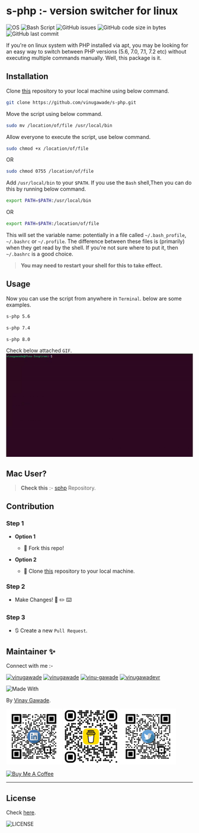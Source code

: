 # s-php :- version switcher for linux

![OS](https://img.shields.io/badge/Linux-white?style=flat-square&logo=linux&logoColor=black)
![Bash Script](https://img.shields.io/badge/Bash_Script-121011?style=flat-square&logo=gnu-bash&logoColor=white)
![GitHub issues](https://img.shields.io/github/issues/vinugawade/s-php?style=flat-square)
![GitHub code size in bytes](https://img.shields.io/github/languages/code-size/vinugawade/s-php?style=flat-square)
![GitHub last commit](https://img.shields.io/github/last-commit/vinugawade/s-php?style=flat-square)

If you're on linux system with PHP installed via apt, you may be looking for an easy way to switch between PHP versions (5.6, 7.0, 7.1, 7.2 etc) without executing multiple commands manually. Well, this package is it.

## Installation

Clone [this](https://github.com/vinugawade/s-php) repository to your local machine using below command.

```bash
git clone https://github.com/vinugawade/s-php.git
```

Move the script using below command.

```bash
sudo mv /location/of/file /usr/local/bin
```

Allow everyone to execute the script, use below command.

```bash
sudo chmod +x /location/of/file
```

OR

```bash
sudo chmod 0755 /location/of/file
```

Add `/usr/local/bin` to your `$PATH`. If you use the `Bash` shell,Then you can do this by running below command.

```bash
export PATH=$PATH:/usr/local/bin
```

OR

```bash
export PATH=$PATH:/location/of/file
```

This will set the variable name: potentially in a file called `~/.bash_profile`, `~/.bashrc` or `~/.profile`. The difference between these files is (primarily) when they get read by the shell. If you're not sure where to put it, then `~/.bashrc` is a good choice.

> **You may need to restart your shell for this to take effect.**

## Usage

Now you can use the script from anywhere in `Terminal`. below are some examples.

```bash
s-php 5.6
```

```bash
s-php 7.4
```

```bash
s-php 8.0
```

Check below attached `GIF`.
![Run s-php script](https://raw.githubusercontent.com/vinugawade/s-php/7e6100d0f54c87ecc397ca320de737ad6df87e1f/docs/assets/images/Use_of_script.gif)

## Mac User?

> **Check this** :- [sphp](https://github.com/jschaedl/sphp-osx) Repository.

## Contribution

### Step 1

- **Option 1**
  - 🍴 Fork this repo!

- **Option 2**
  - 👯 Clone [this](https://github.com/vinugawade/s-php) repository to your local machine.

### Step 2

- Make Changes! 🔨 ✏️ ⌨️

### Step 3

- 🔃 Create a new `Pull Request`.

## Maintainer ✨

Connect with me :-
<p align="left">
<a href="https://github.com/vinugawade" target="_blank"><img src="https://cdn.jsdelivr.net/npm/simple-icons@3.0.1/icons/github.svg" alt="vinugawade" height="30" width="40" /></a>
<a href="https://twitter.com/vinugawade" target="_blank"><img src="https://raw.githubusercontent.com/rahuldkjain/github-profile-readme-generator/master/src/images/icons/Social/twitter.svg" alt="vinugawade" height="30" width="40" /></a>
<a href="https://linkedin.com/in/vinu-gawade" target="_blank"><img src="https://raw.githubusercontent.com/rahuldkjain/github-profile-readme-generator/master/src/images/icons/Social/linked-in-alt.svg" alt="vinu-gawade" height="30" width="40" /></a>
<a href="https://instagram.com/vinugawadevr" target="_blank"><img src="https://raw.githubusercontent.com/rahuldkjain/github-profile-readme-generator/master/src/images/icons/Social/instagram.svg" alt="vinugawadevr" height="30" width="40" /></a>
</p>

![Made With](https://ForTheBadge.com/images/badges/built-with-love.svg)

By [Vinay Gawade](https://github.com/vinugawade).

<a href="https://www.linkedin.com/in/vinu-gawade" target="_blank"><img src="https://raw.githubusercontent.com/vinugawade/s-php/7e6100d0f54c87ecc397ca320de737ad6df87e1f/docs/assets/images/media/LinkedIn.png" alt="LinkedIn QR" width="150"></a>
<a href="https://twitter.com/VinuGawade" target="_blank"><img src="https://raw.githubusercontent.com/vinugawade/s-php/7e6100d0f54c87ecc397ca320de737ad6df87e1f/docs/assets/images/media/Bmc.png" alt="Buy Me Coffe QR" width="150"></a>
<a href="https://twitter.com/VinuGawade" target="_blank"><img src="https://raw.githubusercontent.com/vinugawade/s-php/7e6100d0f54c87ecc397ca320de737ad6df87e1f/docs/assets/images/media/Twitter.png" alt="Twitter QR" width="150"></a>

<a href="https://www.buymeacoffee.com/vinaygawade" target="_blank"><img src="https://cdn.buymeacoffee.com/buttons/v2/default-blue.png" alt="Buy Me A Coffee" style="height: 60px !important;width: 217px !important;" ></a>

---

## License

Check [here](LICENSE).

![LICENSE](https://img.shields.io/github/license/vinugawade/ur-cache-cleaner?style=flat-square)
